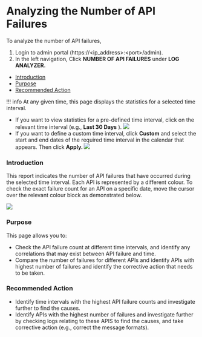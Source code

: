 # Analyzing the Number of API Failures

To analyze the number of API failures,

1.  Login to admin portal (https://&lt;ip\_address&gt;:&lt;port&gt;/admin).
2.  In the left navigation, Click **NUMBER OF API FAILURES** under **LOG ANALYZER.**

-   [Introduction](#AnalyzingtheNumberofAPIFailures-Introduction)
-   [Purpose](#AnalyzingtheNumberofAPIFailures-Purpose)
-   [Recommended Action](#AnalyzingtheNumberofAPIFailures-RecommendedAction)

!!! info
At any given time, this page displays the statistics for a selected time interval.

-   If you want to view statistics for a pre-defined time interval, click on the relevant time interval (e.g., **Last 30 Days** ).
    ![](attachments/103335197/103335198.gif)
-   If you want to define a custom time interval, click **Custom** and select the start and end dates of the required time interval in the calendar that appears. Then click **Apply.
    ![](attachments/103335197/103335200.gif)**


### Introduction

This report indicates the number of API failures that have occurred during the selected time interval. Each API is represented by a different colour. To check the exact failure count for an API on a specific date, move the cursor over the relevant colour block as demonstrated below.

![](attachments/103335197/103335199.gif)

### Purpose

This page allows you to:

-   Check the API failure count at different time intervals, and identify any correlations that may exist between API failure and time.
-   Compare the number of failures for different APIs and identify APIs with highest number of failures and identify the corrective action that needs to be taken.

### Recommended Action

-   Identify time intervals with the highest API failure counts and investigate further to find the causes.
-   Identify APIs with the highest number of failures and investigate further by checking logs relating to these APIS to find the causes, and take corrective action (e.g., correct the message formats).

